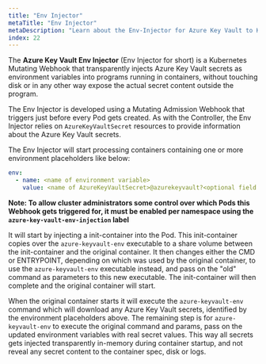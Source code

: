 ```yaml
---
title: "Env Injector"
metaTitle: "Env Injector"
metaDescription: "Learn about the Env-Injector for Azure Key Vault to Kubernetes."
index: 22
---
```


The **Azure Key Vault Env Injector** (Env Injector for short) is a Kubernetes Mutating Webhook that transparently injects Azure Key Vault secrets as environment variables into programs running in containers, without touching disk or in any other way expose the actual secret content outside the program.

The Env Injector is developed using a Mutating Admission Webhook that triggers just before every Pod gets created. As with the Controller, the Env Injector relies on `AzureKeyVaultSecret` resources to provide information about the Azure Key Vault secrets. 

The Env Injector will start processing containers containing one or more environment placeholders like below: 

```yaml
env:
  - name: <name of environment variable>
    value: <name of AzureKeyVaultSecret>@azurekeyvault?<optional field query>
```

**Note: To allow cluster administrators some control over which Pods this Webhook gets triggered for, it must be enabled per namespace using the `azure-key-vault-env-injection` label**

It will start by injecting a init-container into the Pod. This init-container copies over the `azure-keyvault-env` executable to a share volume between the init-container and the original container. It then changes either the CMD or ENTRYPOINT, depending on which was used by the original container, to use the `azure-keyvault-env` executable instead, and pass on the "old" command as parameters to this new executable. The init-container will then complete and the original container will start.

When the original container starts it will execute the `azure-keyvault-env` command which will download any Azure Key Vault secrets, identified by the environment placeholders above. The remaining step is for `azure-keyvault-env` to execute the original command and params, pass on the updated environment variables with real secret values. This way all secrets gets injected transparently in-memory during container startup, and not reveal any secret content to the container spec, disk or logs.
